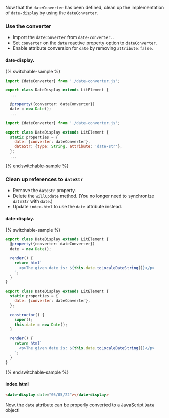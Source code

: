 Now that the `dateConverter` has been defined, clean up the implementation of `date-display` by using the `dateConverter`.

### Use the converter

- Import the `dateConverter` from <code>date-converter.<ts-js></ts-js></code>.
- Set `converter` on the `date` reactive property option to `dateConverter`.
- Enable attribute conversion for `date` by removing `attribute:false`.

#### date-display.<ts-js></ts-js>

{% switchable-sample %}

```ts
import {dateConverter} from './date-converter.js';

export class DateDisplay extends LitElement {
  ...

  @property({converter: dateConverter})
  date = new Date();
  ...
```

```js
import {dateConverter} from './date-converter.js';

export class DateDisplay extends LitElement {
  static properties = {
    date: {converter: dateConverter},
    dateStr: {type: String, attribute: 'date-str'},
  };
  ...
```

{% endswitchable-sample %}

### Clean up references to `dateStr`

- Remove the `dateStr` property.
- Delete the `willUpdate` method.
  (You no longer need to synchronize `dateStr` with `date`.)
- Update  `index.html` to use the `date` attribute instead.

#### date-display.<ts-js></ts-js>

{% switchable-sample %}

```ts
export class DateDisplay extends LitElement {
  @property({converter: dateConverter})
  date = new Date();

  render() {
    return html`
      <p>The given date is: ${this.date.toLocaleDateString()}</p>
    `;
  }
}
```

```js
export class DateDisplay extends LitElement {
  static properties = {
    date: {converter: dateConverter},
  };

  constructor() {
    super();
    this.date = new Date();
  }

  render() {
    return html`
      <p>The given date is: ${this.date.toLocaleDateString()}</p>
    `;
  }
}
```

{% endswitchable-sample %}

#### index.html

```html
<date-display date="05/05/22"></date-display>
```

Now, the `date` attribute can be properly converted to a JavaScript `Date` object!

